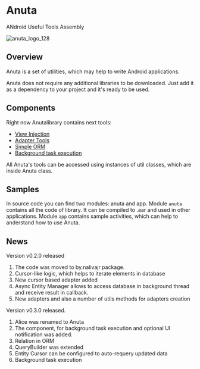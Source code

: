 # Anuta
ANdroid Useful Tools Assembly

![anuta_logo_128](https://cloud.githubusercontent.com/assets/5110943/9461786/9f41b9ec-4b19-11e5-88cf-c14af1c65d9d.png)

## Overview
Anuta is a set of utilities, which may help to write Android applications.

Anuta does not require any additional libraries to be downloaded. Just add it as a dependency to your project and it's ready to be used.

## Components
Right now Anutalibrary contains next tools:
* [View Injection](https://github.com/nalivajr/anuta/wiki/View-Injection)
* [Adapter Tools](https://github.com/nalivajr/anuta/wiki/Anuta-Adapter)
* [Simple ORM](https://github.com/nalivajr/anuta/wiki/Simple-ORM)
* [Background task execution](https://github.com/nalivajr/anuta/wiki/Background-task-executor)

All Anuta's tools can be accessed using instances of util classes, which are inside Anuta class. 

## Samples
In source code you can find two modules: anuta and app. Module `anuta` contains all the code of library. It can be compiled to .aar and used in other applications. Module `app` contains sample activities, which can help to anderstand how to use Anuta.

## News
Version v0.2.0 released

1. The code was moved to by.nalivajr package.
2. Cursor-like logic, which helps to iterate elements in database
3. New cursor based adapter added
4. Async Entity Manager allows to access database in background thread and receive result in callback.
5. New adapters and also a number of utils methods for adapters creation

Version v0.3.0 released.

1. Alice was renamed to Anuta
2. The component, for background task execution and optional UI notification was added.
3. Relation in ORM
4. QueryBuilder was extended
5. Entity Cursor can be configured to auto-requery updated data
6. Background task execution
